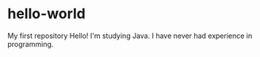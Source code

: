 # hello-world
My first repository
Hello!
I'm studying Java. I have never had experience in programming.  
